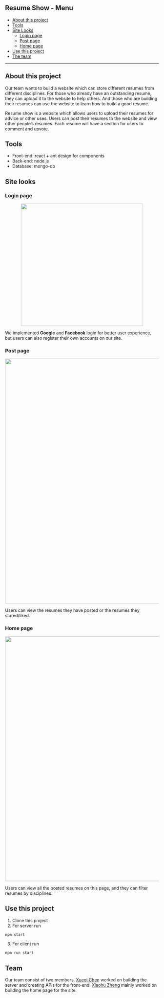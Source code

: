 ## Resume Show - Menu
- [About this project](#about-this-project)
- [Tools](#tools)
- [Site Looks](#site-looks)
  - [Login page](#login-page)
  - [Post page](#post-page)
  - [Home page](#home-page)
- [Use this project](#use-this-project)
- [The team](#team)
********************************

## About this project
<p>
Our team wants to build a website which can store different resumes from different disciplines. For those who already have an outstanding resume, they can upload it to the website to help others.
And those who are building their resumes can use the website to learn how to build a good resume.
</P> 
<p>
Resume show is a website which allows users to upload their resumes for advice or other uses. Users can post their resumes to the website and view other people’s resumes. Each
resume will have a section for users to comment and upvote.
</p>

## Tools
- Front-end: react + ant design for components
- Back-end: node.js
- Database: mongo-db 

## Site looks

### Login page
<p align="center">
<img src="https://user-images.githubusercontent.com/70027806/206890231-14f02621-c426-43f2-8393-f3f8cb3e8011.png" width="400"/>
</p>

We implemented **Google** and **Facebook** login for better user experience, but users can also register their own accounts on our site.

### Post page
<p align="center">
<img src="https://user-images.githubusercontent.com/70027806/206890363-59fdcc30-f144-46cc-b55e-e038171a6a48.png" width="800"/>
</p>

Users can view the resumes they have posted or the resumes they stared/liked.

### Home page
<p align="center">
<img src="https://user-images.githubusercontent.com/70027806/206892846-9977ee96-f539-4552-9e60-bcac392df409.png" width="800"/>
</p>

Users can view all the posted resumes on this page, and they can filter resumes by disciplines.

## Use this project

1. Clone this project
2. For server run

```bash
npm start
```

3. For client run
```bash
npm run start
```

## Team
Our team consist of two members. [Xueqi Chen](https://github.com/xqcxqc) worked on building the server and creating APIs for the front-end. [Xiaohu Zheng](https://github.com/ZhengXiaohu98)
mainly worked on building the home page for the site.

